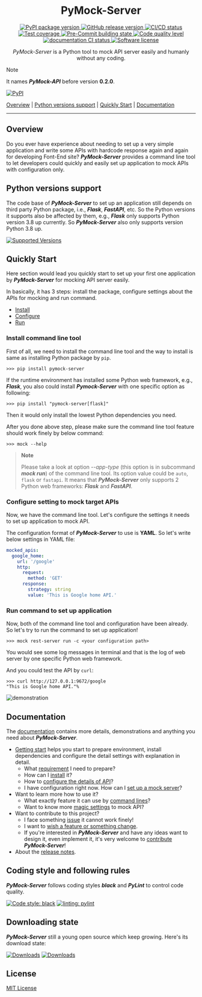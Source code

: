 <h1 align="center">
  PyMock-Server
</h1>

<p align="center">
  <a href="https://pypi.org/project/PyMock-Server">
    <img src="https://img.shields.io/pypi/v/PyMock-Server?color=%23099cec&amp;label=PyPI&amp;logo=pypi&amp;logoColor=white" alt="PyPI package version">
  </a>
  <a href="https://github.com/Chisanan232/PyMock-Server/releases">
    <img src="https://img.shields.io/github/release/Chisanan232/PyMock-Server.svg?label=Release&logo=github" alt="GitHub release version">
  </a>
  <a href="https://github.com/Chisanan232/PyMock-Server/actions/workflows/ci.yaml">
    <img src="https://github.com/Chisanan232/PyMock-Server/actions/workflows/ci.yaml/badge.svg" alt="CI/CD status">
  </a>
  <a href="https://codecov.io/gh/Chisanan232/PyMock-Server">
    <img src="https://codecov.io/gh/Chisanan232/PyMock-Server/graph/badge.svg?token=r5HJxg9KhN" alt="Test coverage">
  </a>
  <a href="https://results.pre-commit.ci/latest/github/Chisanan232/PyMock-Server/master">
    <img src="https://results.pre-commit.ci/badge/github/Chisanan232/PyMock-Server/master.svg" alt="Pre-Commit building state">
  </a>
  <a href="https://sonarcloud.io/summary/new_code?id=Chisanan232_PyMock-Server">
    <img src="https://sonarcloud.io/api/project_badges/measure?project=Chisanan232_PyMock-Server&metric=alert_status" alt="Code quality level">
  </a>
  <a href="https://chisanan232.github.io/PyMock-Server/stable/">
    <img src="https://github.com/Chisanan232/PyMock-Server/actions/workflows/documentation.yaml/badge.svg" alt="documentation CI status">
  </a>
  <a href="https://opensource.org/licenses/MIT">
    <img src="https://img.shields.io/badge/License-MIT-yellow.svg" alt="Software license">
  </a>

</p>

<p align="center">
  <em>PyMock-Server</em> is a Python tool to mock API server easily and humanly without any coding.
</p>

> [!NOTE]
> It names **_PyMock-API_** before version **0.2.0**.
>
> [![PyPI](https://img.shields.io/pypi/v/PyMock-API?color=%23099cec&amp;label=PyPI&amp;logo=pypi&amp;logoColor=white)](https://pypi.org/project/PyMock-API)

[Overview](#overview) | [Python versions support](#Python-versions-support) | [Quickly Start](#quickly-start) | [Documentation](#documentation)
<hr>


## Overview

Do you ever have experience about needing to set up a very simple application and write some APIs with hardcode response again and again
for developing Font-End site? **_PyMock-Server_** provides a command line tool to let developers could quickly and easily set up application
to mock APIs with configuration only.


## Python versions support

The code base of **_PyMock-Server_** to set up an application still depends on third party Python package, i.e., **_Flask_**, **_FastAPI_**,
etc. So the Python versions it supports also be affected by them, e.g., **_Flask_** only supports Python version 3.8 up currently. So
**_PyMock-Server_** also only supports version Python 3.8 up.

[![Supported Versions](https://img.shields.io/pypi/pyversions/PyMock-Server.svg?logo=python&logoColor=FBE072)](https://pypi.org/project/PyMock-Server)


## Quickly Start

Here section would lead you quickly start to set up your first one application by **_PyMock-Server_** for mocking API server easily.

In basically, it has 3 steps: install the package, configure settings about the APIs for mocking and run command.

* [Install](#install-command-line-tool)
* [Configure](#configure-setting-to-mock-target-apis)
* [Run](#run-command-to-set-up-application)

### Install command line tool

First of all, we need to install the command line tool and the way to install is same as installing Python package by ``pip``.

```console
>>> pip install pymock-server
```

If the runtime environment has installed some Python web framework, e.g., **_Flask_**, you also could install **_Pymock-Server_**
with one specific option as following:

```console
>>> pip install "pymock-server[flask]"
```

Then it would only install the lowest Python dependencies you need.

After you done above step, please make sure the command line tool feature should work finely by below command:

```console
>>> mock --help
```

> **Note**
>
> Please take a look at option _--app-type_ (this option is in subcommand **_mock run_**) of the command line tool. Its option
> value could be ``auto``, ``flask`` or ``fastapi``. It means that **_PyMock-Server_** only supports 2 Python web frameworks: **_Flask_**
> and **_FastAPI_**.

### Configure setting to mock target APIs

Now, we have the command line tool. Let's configure the settings it needs to set up application to mock API.

The configuration format of **_PyMock-Server_** to use is **YAML**. So let's write below settings in YAML file:

```yaml
mocked_apis:
  google_home:
    url: '/google'
    http:
      request:
        method: 'GET'
      response:
        strategy: string
        value: 'This is Google home API.'
```

### Run command to set up application

Now, both of the command line tool and configuration have been already. So let's try to run the command to set up application!

```console
>>> mock rest-server run -c <your configuration path>
```

You would see some log messages in terminal and that is the log of web server by one specific Python web framework.

And you could test the API by ``curl``:

```console
>>> curl http://127.0.0.1:9672/google
"This is Google home API."%
```

![demonstration](docs/_images/demonstration_pymock-server_cli.gif)

## Documentation

The [documentation](https://chisanan232.github.io/PyMock-Server/stable/) contains more details, demonstrations and anything you need about **_PyMock-Server_**.

* [Getting start](https://chisanan232.github.io/PyMock-Server/stable/getting-started/version-requirements/) helps you start to prepare environment, install dependencies and configure the detail settings with explanation in detail.
    * What [requirement](https://chisanan232.github.io/PyMock-Server/stable/getting-started/version-requirements/) I need to prepare?
    * How can I [install](https://chisanan232.github.io/PyMock-Server/stable/getting-started/installation/) it?
    * How to [configure the details of API](https://chisanan232.github.io/PyMock-Server/stable/getting-started/configure-your-api/)?
    * I have configuration right now. How can I [set up a mock server](https://chisanan232.github.io/PyMock-Server/stable/getting-started/setup-web-server/)?
* Want to learn more how to use it?
    * What exactly feature it can use by [command lines](https://chisanan232.github.io/PyMock-Server/stable/command-line-usage/)?
    * Want to know more [magic settings](https://chisanan232.github.io/PyMock-Server/stable/configure-references/config-basic-info/) to mock API?
* Want to contribute to this project?
    * I face something [issue](https://chisanan232.github.io/PyMock-Server/stable/development/contributing/reporting-a-bug/) it cannot work finely!
    * I want to [wish a feature or something change](https://chisanan232.github.io/PyMock-Server/stable/development/contributing/requesting-a-feature/).
    * If you're interested in **_PyMock-Server_** and have any ideas want to design it, even implement it, it's very welcome to [contribute](https://chisanan232.github.io/PyMock-Server/stable/development/contributing/join_in_developing/) **_PyMock-Server_**!
* About the [release notes](https://chisanan232.github.io/PyMock-Server/latest/release_note/).


## Coding style and following rules

**_PyMock-Server_** follows coding styles **_black_** and **_PyLint_** to control code quality.

[![Code style: black](https://img.shields.io/badge/code%20style-black-000000.svg)](https://github.com/psf/black)
[![linting: pylint](https://img.shields.io/badge/linting-pylint-yellowgreen)](https://github.com/pylint-dev/pylint)


## Downloading state

**_PyMock-Server_** still a young open source which keep growing. Here's its download state:

[![Downloads](https://pepy.tech/badge/PyMock-Server)](https://pepy.tech/project/PyMock-Server)
[![Downloads](https://pepy.tech/badge/PyMock-Server/month)](https://pepy.tech/project/PyMock-Server)


## License

[MIT License](./LICENSE)
